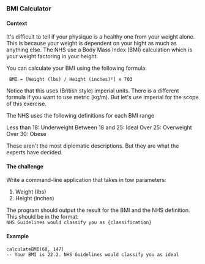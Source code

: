 ### BMI Calculator
#### Context
It's difficult to tell if your physique is a healthy one from your weight alone. This is because your weight is dependent on your hight as much as anything else.  The NHS use a Body Mass Index (BMI) calculation which is your weight factoring in your height. 

You can calculate your BMI using the following formula:

```  BMI = [Weight (lbs) / Height (inches)²] x 703  ``` 

Notice that this uses (British style) imperial units. There is a different formula if you want to use metric (kg/m). But let's use imperial for the scope of this exercise. 

The NHS uses the following definitions for each BMI range

Less than 18: Underweight
Between 18 and 25: Ideal
Over 25: Overweight
Over 30: Obese

These aren't the most diplomatic descriptions. But they are what the experts have decided.

#### The challenge

Write a command-line application that takes in tow parameters: 
1. Weight (Ibs)
2. Height (inches)

The program should output the result for the BMI and the NHS definition.
This should be in the format:  
`NHS Guidelines would classify you as {classification}`

#### Example

```
calculateBMI(68, 147)
-- Your BMI is 22.2. NHS Guidelines would classify you as ideal
```